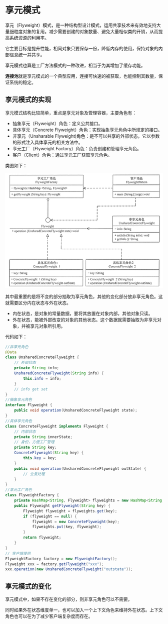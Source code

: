 # 享元模式

享元（Flyweight）模式，是一种结构型设计模式，运用共享技术来有效地支持大量细粒度对象的复用。减少需要创建的对象数量、避免大量相似类的开销，从而提高系统资源的利用率。

它主要目标是提升性能，相同对象只要保存一份，降低内存的使用，保持对象的内部信息统一并共享。

享元模式也算是工厂方法模式的一种改进，相当于为其增加了缓存功能。

**连接池**就是享元模式的一个典型应用，连接可快速的被获取，也能控制其数量，保证系统的稳定。

## 享元模式的实现

享元模式结构比较简单，重点是享元对象及管理容器，主要角色有：

- 抽象享元（Flyweight）角色：定义公共接口。
- 具体享元（Concrete Flyweight）角色：实现抽象享元角色中所规定的接口。
- 非享元（Unsharable Flyweight)角色：是不可以共享的外部状态，它以参数的形式注入具体享元的相关方法中。
- 享元工厂（Flyweight Factory）角色：负责创建和管理享元角色。
- 客户（Client）角色：通过享元工厂获取享元角色。

类图如下：

![pattern_flyweight](pattern_flyweight.png)

其中最重要的是将不变的部分抽取为享元角色，其他的变化部分放非享元角色。这就需要区分内在状态与外在状态。

- 内在状态，是对象的常量数据，要将其放置在对象内部，其他对象只读。
- 外在状态，能被外部改变的对象的其他状态。这个数据就需要抽取为非享元对象，并被享元对象所引用。

代码如下：

```java
//非享元角色
@Data
class UnsharedConcreteFlyweight {
    // 外部状态
    private String info;
    UnsharedConcreteFlyweight(String info) {
        this.info = info;
    }
    // info get set
}
//抽象享元角色
interface Flyweight {
    public void operation(UnsharedConcreteFlyweight state);
}
//具体享元角色
class ConcreteFlyweight implements Flyweight {
    // 内部状态
    private String innerState;
    // 身份，方便工厂管理
    private String key;
    ConcreteFlyweight(String key) {
        this.key = key;
    }
    public void operation(UnsharedConcreteFlyweight outState) {
        // 业务处理
    }
}
//享元工厂角色
class FlyweightFactory {
    private HashMap<String, Flyweight> flyweights = new HashMap<String, Flyweight>();
    public Flyweight getFlyweight(String key) {
        Flyweight flyweight = flyweights.get(key);
        if (flyweight == null) {
            flyweight = new ConcreteFlyweight(key);
            flyweights.put(key, flyweight);
        }
        return flyweight;
    }
}
// 客户端使用
FlyweightFactory factory = new FlyweightFactory();
Flyweight xxx = factory.getFlyweight("xxx");
xxx.operation(new UnsharedConcreteFlyweight("outstate"));
```



## 享元模式的变化

享元模式中，如果不存在变化的部分，则非享元角色可以不需要。

同时如果外在状态维度单一，也可以加入一个上下文角色来维持外在状态。上下文角色也可以在为了减少客户端复杂度而存在。

